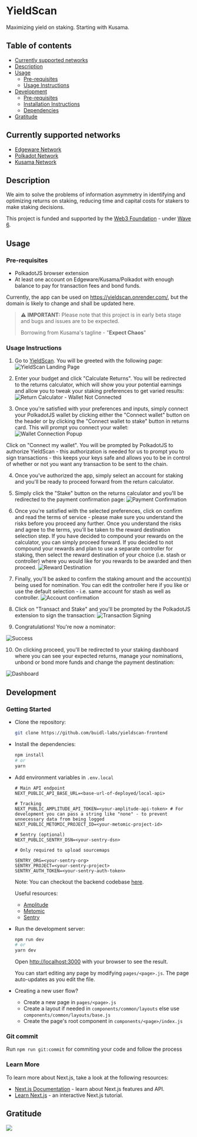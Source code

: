 # YieldScan
Maximizing yield on staking. Starting with Kusama.

## Table of contents
  - [Currently supported networks](#supported_networks) 
  - [Description](#description)
  - [Usage](#usage)
      - [Pre-requisites](#usage-pre-requisites)
      - [Usage Instructions](#usage-instructions)
  - [Development](#development)
      - [Pre-requisites](#development-pre-requisites)
      - [Installation Instructions](#installation)
      - [Dependencies](#dependencies)
  - [Gratitude](#gratitude)

## Currently supported networks <a name = "supported_networks"></a>
- [Edgeware Network](https://edgewa.re/)
- [Polkadot Network](https://polkadot.network/)
- [Kusama Network](https://kusama.network/)

## Description <a name = "description"></a>
We aim to solve the problems of information asymmetry in identifying and optimizing returns on staking, reducing time and capital costs for stakers to make staking decisions.

This project is funded and supported by the [Web3 Foundation](https://web3.foundation/) - under [Wave 6](https://github.com/w3f/General-Grants-Program/blob/master/grants/accepted_grant_applications.md#wave-6).

## Usage <a name = "usage"></a>

### Pre-requisites <a name = "usage-pre-requisites"></a>
- PolkadotJS browser extension
- At least one account on Edgeware/Kusama/Polkadot with enough balance to pay for transaction fees and bond funds.

Currently, the app can be used on https://yieldscan.onrender.com/, but the domain is likely to change and shall be updated here.

> :warning: **IMPORTANT:** Please note that this project is in early beta stage and bugs and issues are to be expected.
>
> Borrowing from Kusama's tagline - "**Expect Chaos**"

### Usage Instructions <a name = "usage-instructions"></a>

1. Go to [YieldScan](https://yieldscan.onrender.com/). You will be greeted with the following page:
![YieldScan Landing Page](https://i.imgur.com/5ZJtyL7.png)

2. Enter your budget and click "Calculate Returns". You will be redirected to the returns calculator, which will show you your potential earnings and allow you to tweak your staking preferences to get varied results:
![Return Calculator - Wallet Not Connected](https://i.imgur.com/dFEWJ7f.png)

3. Once you're satisfied with your preferences and inputs, simply connect your PolkadotJS wallet by clicking either the "Connect wallet" button on the header or by clicking the "Connect wallet to stake" button in returns card. This will prompt you connect your wallet:
![Wallet Connection Popup](https://i.imgur.com/jSDenwQ.png)

Click on "Connect my wallet". You will be prompted by PolkadotJS to authorize YieldScan - this authorization is needed for us to prompt you to sign transactions - this keeps your keys safe and allows you to be in control of whether or not you want any transaction to be sent to the chain.

4. Once you've authorized the app, simply select an account for staking and you'll be ready to proceed forward from the return calculator.

5. Simply click the "Stake" button on the returns calculator and you'll be redirected to the payment confirmation page:
![Payment Confirmation](https://i.imgur.com/6GvJhYJ.png)

6. Once you're satisfied with the selected preferences, click on confirm and read the terms of service - please make sure you understand the risks before you proceed any further. Once you understand the risks and agree to the terms, you'll be taken to the reward destination selection step. If you have decided to compound your rewards on the calculator, you can simply proceed forward. If you decided to not compound your rewards and plan to use a separate controller for staking, then select the reward destination of your choice (i.e. stash or controller) where you would like for you rewards to be awarded and then proceed.
![Reward Destination](https://i.imgur.com/Lj4flVB.png)

7. Finally, you'll be asked to confirm the staking amount and the account(s) being used for nomination. You can edit the controller here if you like or use the default selection - i.e. same account for stash as well as controller.
![Account confirmation](https://i.imgur.com/kiUYhJs.png)

8. Click on "Transact and Stake" and you'll be prompted by the PolkadotJS extension to sign the transaction:
![Transaction Signing](https://i.imgur.com/iqZKkSl.png)

9. Congratulations! You're now a nominator:

![Success](https://i.imgur.com/diqTjkr.png)

10. On clicking proceed, you'll be redirected to your staking dashboard where you can see your expected returns, manage your nominations, unbond or bond more funds and change the payment destination:

![Dashboard](https://i.imgur.com/b66gDfq.png)

## Development <a name = "development"></a>

### Getting Started
- Clone the repository:
	```bash
	git clone https://github.com/buidl-labs/yieldscan-frontend
	```
- Install the dependencies:
	```bash
	npm install
	# or
	yarn
	```
- Add environment variables in `.env.local`
	```env
	# Main API endpoint
	NEXT_PUBLIC_API_BASE_URL=<base-url-of-deployed/local-api>

	# Tracking
	NEXT_PUBLIC_AMPLITUDE_API_TOKEN=<your-amplitude-api-token> # For development you can pass a string like "none" - to prevent unnecessary data from being logged
	NEXT_PUBLIC_METOMIC_PROJECT_ID=<your-metomic-project-id>

	# Sentry (optional)
	NEXT_PUBLIC_SENTRY_DSN=<your-sentry-dsn>

	# Only required to upload sourcemaps

	SENTRY_ORG=<your-sentry-org>
	SENTRY_PROJECT=<your-sentry-project>
	SENTRY_AUTH_TOKEN=<your-sentry-auth-token>
	```
	Note: You can checkout the backend codebase [here](https://github.com/buidl-labs/yieldscan-backend-ts).
	
	Useful resources:
	
	- [Amplitude](https://amplitude.com/)
	- [Metomic](https://metomic.io/)
	- [Sentry](https://sentry.io/)

- Run the development server:

	```bash
	npm run dev
	# or
	yarn dev
	```

	Open [http://localhost:3000](http://localhost:3000) with your browser to see the result.

	You can start editing any page by modifying `pages/<page>.js`. The page auto-updates as you edit the file.

- Creating a new user flow?
		
	- Create a new page in `pages/<page>.js`
	- Create a layout if needed in `components/common/layouts` else use `components/common/layouts/base.js`
	- Create the page's root component in `components/<page>/index.js`
		 
### Git commit
  Run `npm run git:commit` for commiting your code and follow the process

### Learn More

To learn more about Next.js, take a look at the following resources:

- [Next.js Documentation](https://nextjs.org/docs) - learn about Next.js features and API.
- [Learn Next.js](https://nextjs.org/learn) - an interactive Next.js tutorial.


## Gratitude <a name = "gratitude"></a>

![](https://github.com/buidl-labs/polkadot-chains-indexer/blob/master/.github/web3%20foundation_grants_badge_black.png)
